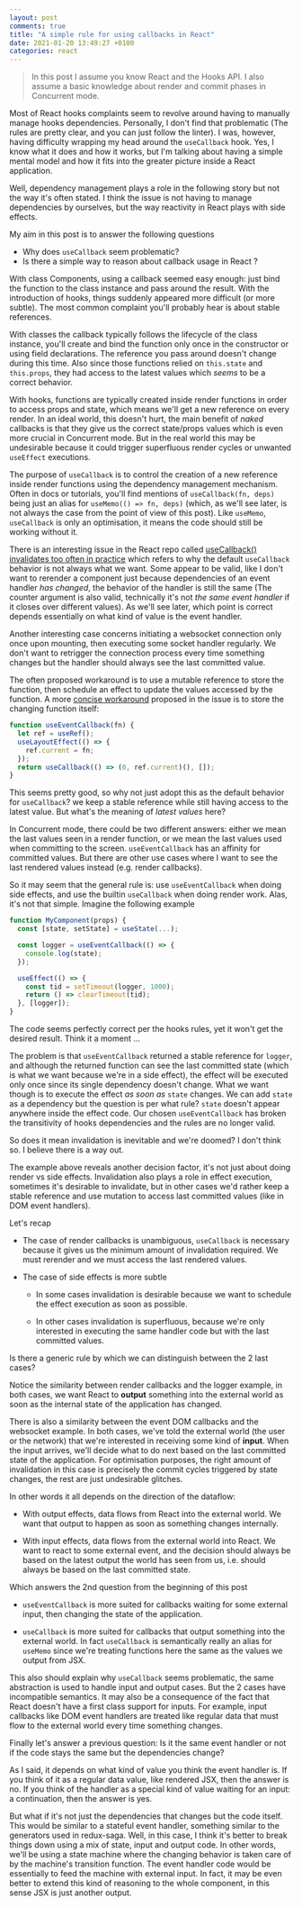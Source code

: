 ```yaml
---
layout: post
comments: true
title: "A simple rule for using callbacks in React"
date: 2021-01-20 13:49:27 +0100
categories: react
---
```


> In this post I assume you know React and the Hooks API. I also assume a basic knowledge about render and commit phases in Concurrent mode.

Most of React hooks complaints seem to revolve around having to manually manage hooks dependencies. Personally, I don't find that problematic (The rules are pretty clear, and you can just follow the linter). I was, however, having difficulty wrapping my head around the `useCallback` hook. Yes, I know what it does and how it works, but I'm talking about having a simple mental model and how it fits into the greater picture inside a React application.

Well, dependency management plays a role in the following story but not the way it's often stated. I think the issue is not having to manage dependencies by ourselves, but the way reactivity in React plays with side effects.

My aim in this post is to answer the following questions

- Why does `useCallback` seem problematic?
- Is there a simple way to reason about callback usage in React ?

With class Components, using a callback seemed easy enough: just bind the function to the class instance and pass around the result. With the introduction of hooks, things suddenly appeared more difficult (or more subtle). The most common complaint you'll probably hear is about stable references.

With classes the callback typically follows the lifecycle of the class instance, you'll create and bind the function only once in the constructor or using field declarations. The reference you pass around doesn't change during this time. Also since those functions relied on `this.state` and `this.props`, they had access to the latest values which _seems_ to be a correct behavior.

With hooks, functions are typically created inside render functions in order to access props and state, which means we'll get a new reference on every render. In an ideal world, this doesn't hurt, the main benefit of _naked_ callbacks is that they give us the correct state/props values which is even more crucial in Concurrent mode. But in the real world this may be undesirable because it could trigger superfluous render cycles or unwanted `useEffect` executions.

The purpose of `useCallback` is to control the creation of a new reference inside render functions using the dependency management mechanism. Often in docs or tutorials, you'll find mentions of `useCallback(fn, deps)` being just an alias for `useMemo(() => fn, deps)` (which, as we'll see later, is not always the case from the point of view of this post). Like `useMemo`, `useCallback` is only an optimisation, it means the code should still be working without it.

There is an interesting issue in the React repo called [useCallback() invalidates too often in practice](https://github.com/facebook/react/issues/14099) which refers to why the default `useCallback` behavior is not always what we want. Some appear to be valid, like I don't want to rerender a component just because dependencies of an event handler _has changed_, the behavior of the handler is still the same (The counter argument is also valid, technically it's not _the same event handler_ if it closes over different values). As we'll see later, which point is correct depends essentially on what kind of value is the event handler.

Another interesting case concerns initiating a websocket connection only once upon mounting, then executing some socket handler regularly. We don't want to retrigger the connection process every time something changes but the handler should always see the last committed value.

The often proposed workaround is to use a mutable reference to store the function, then schedule an effect to update the values accessed by the function. A more [concise workaround](https://github.com/facebook/react/issues/14099#issuecomment-440013892) proposed in the issue is to store the changing function itself:

```js
function useEventCallback(fn) {
  let ref = useRef();
  useLayoutEffect(() => {
    ref.current = fn;
  });
  return useCallback(() => (0, ref.current)(), []);
}
```

This seems pretty good, so why not just adopt this as the default behavior for `useCallback`? we keep a stable reference while still having access to the latest value. But what's the meaning of _latest values_ here?

In Concurrent mode, there could be two different answers: either we mean the last values seen in a render function, or we mean the last values used when committing to the screen. `useEventCallback` has an affinity for committed values. But there are other use cases where I want to see the last rendered values instead (e.g. render callbacks).

So it may seem that the general rule is: use `useEventCallback` when doing side effects, and use the builtin `useCallback` when doing render work. Alas, it's not that simple. Imagine the following example

```js
function MyComponent(props) {
  const [state, setState] = useState(...);

  const logger = useEventCallback(() => {
    console.log(state);
  });

  useEffect(() => {
    const tid = setTimeout(logger, 1000);
    return () => clearTimeout(tid);
  }, [logger]);
}
```

The code seems perfectly correct per the hooks rules, yet it won't get the desired result. Think it a moment ...

The problem is that `useEventCallback` returned a stable reference for `logger`, and although the returned function can see the last committed state (which is what we want because we're in a side effect), the effect will be executed only once since its single dependency doesn't change. What we want though is to execute the effect _as soon as_ `state` changes. We can add `state` as a dependency but the question is per what rule? `state` doesn't appear anywhere inside the effect code. Our chosen `useEventCallback` has broken the transitivity of hooks dependencies and the rules are no longer valid.

So does it mean invalidation is inevitable and we're doomed? I don't think so. I believe there is a way out.

The example above reveals another decision factor, it's not just about doing render vs side effects. Invalidation also plays a role in effect execution, sometimes it's desirable to invalidate, but in other cases we'd rather keep a stable reference and use mutation to access last committed values (like in DOM event handlers).

Let's recap

- The case of render callbacks is unambiguous, `useCallback` is necessary because it gives us the minimum amount of invalidation required. We must rerender and we must access the last rendered values.

- The case of side effects is more subtle

  - In some cases invalidation is desirable because we want to schedule the effect execution as soon as possible.

  - In other cases invalidation is superfluous, because we're only interested in executing the same handler code but with the last committed values.

Is there a generic rule by which we can distinguish between the 2 last cases?

Notice the similarity between render callbacks and the logger example, in both cases, we want React to **output** something into the external world as soon as the internal state of the application has changed.

There is also a similarity between the event DOM callbacks and the websocket example. In both cases, we've told the external world (the user or the network) that we're interested in receiving some kind of **input**. When the input arrives, we'll decide what to do next based on the last committed state of the application. For optimisation purposes, the right amount of invalidation in this case is precisely the commit cycles triggered by state changes, the rest are just undesirable glitches.

In other words it all depends on the direction of the dataflow:

- With output effects, data flows from React into the external world. We want that output to happen as soon as something changes internally.

- With input effects, data flows from the external world into React. We want to react to some external event, and the decision should always be based on the latest output the world has seen from us, i.e. should always be based on the last committed state.

Which answers the 2nd question from the beginning of this post

- `useEventCallback` is more suited for callbacks waiting for some external input, then changing the state of the application.

- `useCallback` is more suited for callbacks that output something into the external world. In fact `useCallback` is semantically really an alias for `useMemo` since we're treating functions here the same as the values we output from JSX.

This also should explain why `useCallback` seems problematic, the same abstraction is used to handle input and output cases. But the 2 cases have incompatible semantics. It may also be a consequence of the fact that React doesn't have a first class support for inputs. For example, input callbacks like DOM event handlers are treated like regular data that must flow to the external world every time something changes.

Finally let's answer a previous question: Is it the same event handler or not if the code stays the same but the dependencies change?

As I said, it depends on what kind of value you think the event handler is. If you think of it as a regular data value, like rendered JSX, then the answer is no. If you think of the handler as a special kind of value waiting for an input: a continuation, then the answer is yes.

But what if it's not just the dependencies that changes but the code itself. This would be similar to a stateful event handler, something similar to the generators used in redux-saga. Well, in this case, I think it's better to break things down using a mix of state, input and output code. In other words, we'll be using a state machine where the changing behavior is taken care of by the machine's transition function. The event handler code would be essentially to feed the machine with external input. In fact, it may be even better to extend this kind of reasoning to the whole component, in this sense JSX is just another output.
